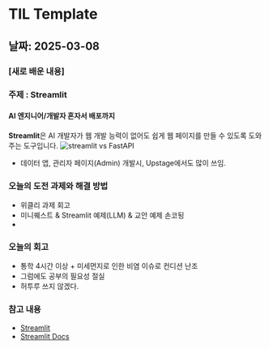# TIL Template

## 날짜: 2025-03-08

### [새로 배운 내용]
### 주제 : Streamlit 
#### AI 엔지니어/개발자 혼자서 배포까지

**Streamlit**은 AI 개발자가 웹 개발 능력이 없어도 쉽게 웹 페이지를 만들 수 있도록 도와주는 도구입니다.
![streamlit vs FastAPI](https://github.com/user-attachments/assets/5852ff89-646c-47e6-9e4c-602f869d7146)

* 데이터 앱, 관리자 페이지(Admin) 개발시, Upstage에서도 많이 쓰임.

### 오늘의 도전 과제와 해결 방법
- 위클리 과제 회고 
- 미니퀘스트 & Streamlit 예제(LLM) & 교안 예제 손코됭
- 
### 오늘의 회고
- 통학 4시간 이상 + 미세먼지로 인한 비염 이슈로 컨디션 난조
- 그럼에도 공부의 필요성 절실
- 허투루 쓰지 않겠다.


### 참고 내용
- [Streamlit](https://streamlit.io/)
- [Streamlit Docs](https://docs.streamlit.io/)
